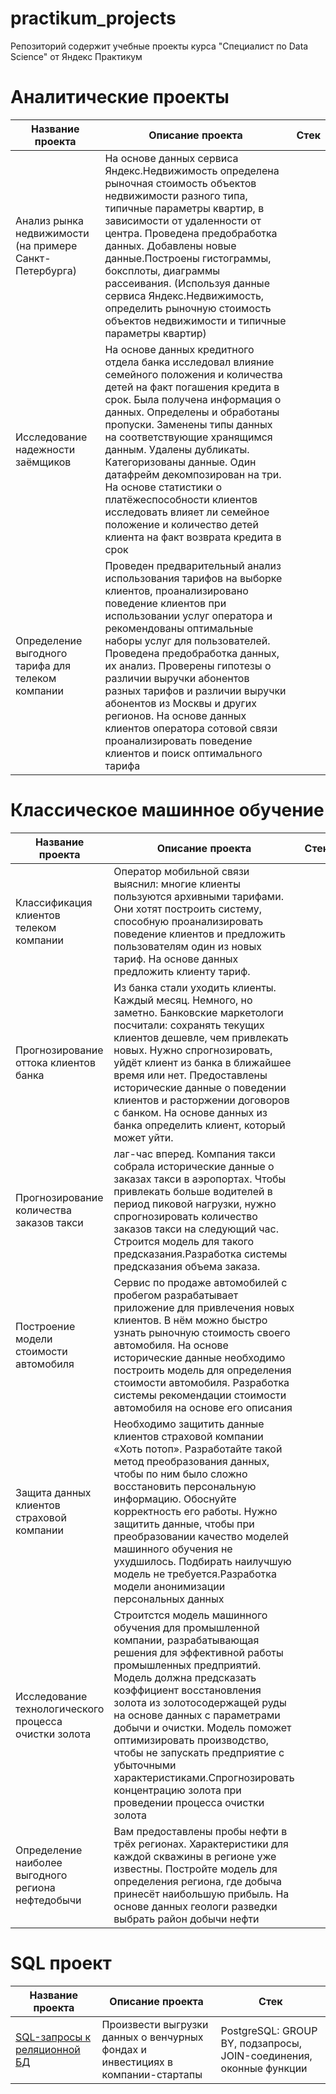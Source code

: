 # practikum_projects
Репозиторий содержит учебные проекты курса "Специалист по Data Science" от Яндекс Практикум

# Аналитические проекты
|Название проекта|Описание проекта|Стек|
|----------------|----------------|----|
|Анализ рынка недвижимости (на примере Санкт-Петербурга)|На основе данных сервиса Яндекс.Недвижимость определена рыночная стоимость объектов недвижимости разного типа, типичные параметры квартир, в         зависимости от удаленности от центра. Проведена предобработка данных. Добавлены новые данные.Построены гистограммы, боксплоты, диаграммы рассеивания. (Используя данные сервиса Яндекс.Недвижимость, определить рыночную стоимость объектов недвижимости и типичные параметры квартир)|
|Исследование надежности заёмщиков|На основе данных кредитного отдела банка исследовал влияние семейного положения и количества детей на факт погашения кредита в срок. Была получена информация о данных. Определены и обработаны пропуски. Заменены типы данных на соответствующие хранящимся данным. Удалены дубликаты. Категоризованы данные. Один датафрейм декомпозирован на три. На основе статистики о платёжеспособности клиентов исследовать влияет ли семейное положение и количество детей клиента на факт возврата кредита в срок|
|Определение выгодного тарифа для телеком компании|Проведен предварительный анализ использования тарифов на выборке клиентов, проанализировано поведение клиентов при использовании услуг оператора и рекомендованы оптимальные наборы услуг для пользователей. Проведена предобработка данных, их анализ. Проверены гипотезы о различии выручки абонентов разных тарифов и различии выручки абонентов из Москвы и других регионов. На основе данных клиентов оператора сотовой связи проанализировать поведение клиентов и поиск оптимального тарифа|

# Классическое машинное обучение
|Название проекта|Описание проекта|Стек|
|----------------|----------------|----|
|Классификация клиентов телеком компании|Оператор мобильной связи выяснил: многие клиенты пользуются архивными тарифами. Они хотят построить систему, способную проанализировать поведение клиентов и предложить пользователям один из новых тариф. На основе данных предложить клиенту тариф.|
|Прогнозирование оттока клиентов банка|Из банка стали уходить клиенты. Каждый месяц. Немного, но заметно. Банковские маркетологи посчитали: сохранять текущих клиентов дешевле, чем привлекать новых. Нужно спрогнозировать, уйдёт клиент из банка в ближайшее время или нет. Предоставлены исторические данные о поведении клиентов и расторжении договоров с банком. На основе данных из банка определить клиент, который может уйти.|
|Прогнозирование количества заказов такси| лаг-час вперед. Компания такси собрала исторические данные о заказах такси в аэропортах. Чтобы привлекать больше водителей в период пиковой нагрузки, нужно спрогнозировать количество заказов такси на следующий час. Строится модель для такого предсказания.Разработка системы предсказания объема заказа.|
|Построение модели стоимости автомобиля|Сервис по продаже автомобилей с пробегом  разрабатывает приложение для привлечения новых клиентов. В нём можно быстро узнать рыночную стоимость своего автомобиля. На основе исторические данные необходимо построить модель для определения стоимости автомобиля. Разработка системы рекомендации стоимости автомобиля на основе его описания|
|Защита данных клиентов страховой компании|Необходимо защитить данные клиентов страховой компании «Хоть потоп». Разработайте такой метод преобразования данных, чтобы по ним было сложно восстановить персональную информацию. Обоснуйте корректность его работы. Нужно защитить данные, чтобы при преобразовании качество моделей машинного обучения не ухудшилось. Подбирать наилучшую модель не требуется.Разработка модели анонимизации персональных данных|
|Исследование технологического процесса очистки золота|Строитстся модель машинного обучения для промышленной компании, разрабатывающая решения для эффективной работы промышленных предприятий. Модель должна предсказать коэффициент восстановления золота из золотосодержащей руды на основе данных с параметрами добычи и очистки. Модель поможет оптимизировать производство, чтобы не запускать предприятие с убыточными характеристиками.Спрогнозировать концентрацию золота при проведении процесса очистки золота|
|Определение наиболее выгодного региона нефтедобычи|Вам предоставлены пробы нефти в трёх регионах. Характеристики для каждой скважины в регионе уже известны. Постройте модель для определения региона, где добыча принесёт наибольшую прибыль. На основе данных геологи разведки выбрать район добычи нефти|

# SQL проект
|Название проекта|Описание проекта|Стек|
|----------------|----------------|----|
|[SQL-запросы к реляционной БД](https://github.com/nadinfet/practikum_projects/tree/4842eda160bf4a8dce19b3c1dab48a12c05b26e4/SQL_project)|Произвести выгрузки данных о венчурных фондах и инвестициях в компании-стартапы|PostgreSQL: GROUP BY, подзапросы, JOIN-соединения, оконные функции|
